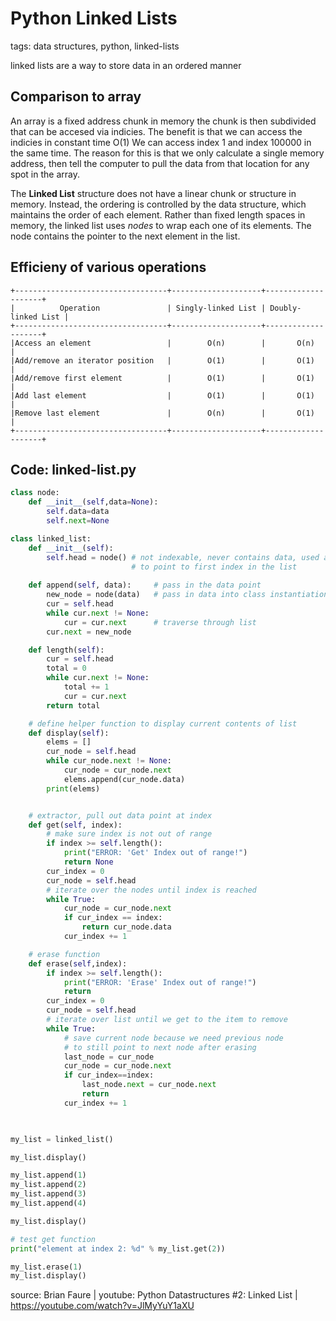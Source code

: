 # Python Linked Lists

tags: data structures, python, linked-lists

linked lists are a way to store data in an ordered manner

## Comparison to array

An array is a fixed address chunk in memory
the chunk is then subdivided that can be accesed via indicies.
The benefit is that we can access the indicies in constant time O(1)
We can access index 1 and index 100000 in the same time.
The reason for this is that we only calculate a single memory address, then tell the computer to pull the data from that location for any spot in the array.

The **Linked List** structure does not have a linear chunk or structure in memory.
Instead, the ordering is controlled by the data structure, which maintains the order of each element.
Rather than fixed length spaces in memory, the linked list uses *nodes* to wrap each one of its elements.
The node contains the pointer to the next element in the list.

## Efficieny of various operations
```
+----------------------------------+--------------------+--------------------+
|          Operation               | Singly-linked List | Doubly-linked List |
+----------------------------------+--------------------+--------------------+
|Access an element                 |        O(n)        |       O(n)         |
|Add/remove an iterator position   |        O(1)        |       O(1)         |
|Add/remove first element          |        O(1)        |       O(1)         |
|Add last element                  |        O(1)        |       O(1)         |
|Remove last element               |        O(n)        |       O(1)         |
+----------------------------------+--------------------+--------------------+
```
## Code: linked-list.py


```python
class node:
    def __init__(self,data=None):
        self.data=data
        self.next=None

class linked_list:
    def __init__(self):
        self.head = node() # not indexable, never contains data, used as placeholder
                           # to point to first index in the list
    
    def append(self, data):     # pass in the data point
        new_node = node(data)   # pass in data into class instantiation of node
        cur = self.head
        while cur.next != None:
            cur = cur.next      # traverse through list
        cur.next = new_node

    def length(self):
        cur = self.head
        total = 0
        while cur.next != None:
            total += 1
            cur = cur.next
        return total

    # define helper function to display current contents of list
    def display(self):
        elems = []
        cur_node = self.head
        while cur_node.next != None:
            cur_node = cur_node.next
            elems.append(cur_node.data)
        print(elems)


    # extractor, pull out data point at index
    def get(self, index):
        # make sure index is not out of range
        if index >= self.length():
            print("ERROR: 'Get' Index out of range!")
            return None
        cur_index = 0
        cur_node = self.head
        # iterate over the nodes until index is reached
        while True:
            cur_node = cur_node.next
            if cur_index == index:
                return cur_node.data
            cur_index += 1

    # erase function
    def erase(self,index):
        if index >= self.length():
            print("ERROR: 'Erase' Index out of range!")
            return
        cur_index = 0
        cur_node = self.head
        # iterate over list until we get to the item to remove
        while True:
            # save current node because we need previous node 
            # to still point to next node after erasing
            last_node = cur_node
            cur_node = cur_node.next
            if cur_index==index:
                last_node.next = cur_node.next
                return
            cur_index += 1

                

my_list = linked_list()

my_list.display()

my_list.append(1)
my_list.append(2)
my_list.append(3)
my_list.append(4)

my_list.display()

# test get function
print("element at index 2: %d" % my_list.get(2))

my_list.erase(1)
my_list.display()

```


source: Brian Faure | youtube: Python Datastructures #2: Linked List | https://youtube.com/watch?v=JlMyYuY1aXU
